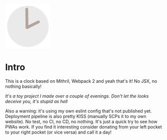![Logo](img/logo-144.png)

# Intro

This is a clock based on Mithril, Webpack 2 and yeah that's it! No JSX, no nothing basically!

*It's a toy project I made over a couple of evenings. Don't let the looks deceive you, it's
stupid as hell*

Also a warning: it's using my own eslint config that's not published yet.
Deployment pipeline is also pretty KISS (manually SCPs it to my own website).
No test, no CI, no CD, no nothing. It's just a quick try to see how PWAs work.
If you find it interesting consider donating from your left pocket to your right pocket (or vice
versa) and call it a day!